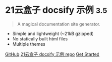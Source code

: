 # 21云盒子 docsify 示例 <small>3.5</small>

> A magical documentation site generator.

- Simple and lightweight (~21kB gzipped)
- No statically built html files
- Multiple themes

[GitHub](https://github.com/docsifyjs/docsify/)
[21云盒子 docsify 示例 repo](https://github.com/tobyglei/hello-docsify)
[Get Started](#docsify)